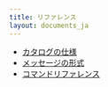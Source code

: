 ```yaml
---
title: リファレンス
layout: documents_ja
---
```


 * [カタログの仕様](catalog/)
 * [メッセージの形式](message/)
 * [コマンドリファレンス](commands/)
